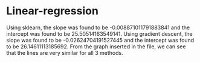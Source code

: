 # Linear-regression
Using sklearn, the slope was found to be -0.008871011791883841 and the intercept was found to be 25.50514163549141.
Using gradient descent, the slope was found to be -0.02624704191527445 and the intercept was found to be 26.14611113185692.
From the graph inserted in the file, we can see that the lines are very similar for all 3 methods.
